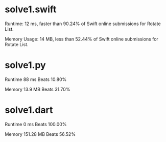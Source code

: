 # solve1.swift

Runtime: 12 ms, faster than 90.24% of Swift online submissions for Rotate List.

Memory Usage: 14 MB, less than 52.44% of Swift online submissions for Rotate List.

# solve1.py

Runtime 88 ms Beats 10.80%

Memory 13.9 MB Beats 31.70%      

# solve1.dart

Runtime 0 ms Beats 100.00%

Memory 151.28 MB Beats 56.52%



